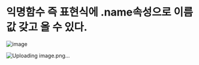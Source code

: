 # 익명함수 즉 표현식에 .name속성으로 이름값 갖고 올 수 있다.

![image](https://user-images.githubusercontent.com/85022962/126886756-3dd7619e-4117-4f90-a0fe-3a50eb28bcc9.png)


![Uploading image.png…]()

